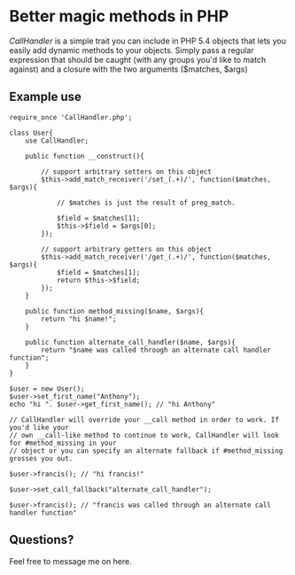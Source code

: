 Better magic methods in PHP
===========================
*CallHandler* is a simple trait you can include in PHP 5.4 objects that lets you easily add dynamic methods to your objects. Simply pass a regular expression that should be caught (with any groups you'd like to match against) and a closure with the two arguments ($matches, $args)

Example use
-----------

	require_once 'CallHandler.php';

	class User{
		use CallHandler;
		
		public function __construct(){
			
			// support arbitrary setters on this object
			$this->add_match_receiver('/set_(.+)/', function($matches, $args){

				// $matches is just the result of preg_match.
				
				$field = $matches[1];
				$this->$field = $args[0];
			});

			// support arbitrary getters on this object
			$this->add_match_receiver('/get_(.+)/', function($matches, $args){
				$field = $matches[1];
				return $this->$field;
			});
		}
		
		public function method_missing($name, $args){
			return "hi $name!";
		}
		
		public function alternate_call_handler($name, $args){
			return "$name was called through an alternate call handler function";
		}
	}
	
	$user = new User();
	$user->set_first_name("Anthony");
	echo "hi ". $user->get_first_name(); // "hi Anthony"
	
	// CallHandler will override your __call method in order to work. If you'd like your
	// own __call-like method to continue to work, CallHandler will look for #method_missing in your
	// object or you can specify an alternate fallback if #method_missing grosses you out.
	
	$user->francis(); // "hi francis!"
	
	$user->set_call_fallback("alternate_call_handler");
	
	$user->francis(); // "francis was called through an alternate call handler function"
	
Questions?
----------
Feel free to message me on here. 